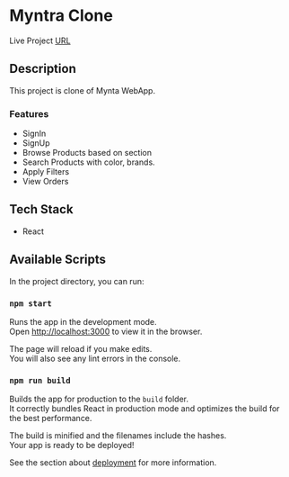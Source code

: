 # Myntra Clone

Live Project [URL](https://spiffy-pika-0c6aac.netlify.app/shop/men)


## Description

This project is clone of Mynta WebApp.

### Features

- SignIn
- SignUp
- Browse Products based on section
- Search Products with color, brands.
- Apply Filters
- View Orders

## Tech Stack

- React

## Available Scripts

In the project directory, you can run:

### `npm start`

Runs the app in the development mode.\
Open [http://localhost:3000](http://localhost:3000) to view it in the browser.

The page will reload if you make edits.\
You will also see any lint errors in the console.

### `npm run build`

Builds the app for production to the `build` folder.\
It correctly bundles React in production mode and optimizes the build for the best performance.

The build is minified and the filenames include the hashes.\
Your app is ready to be deployed!

See the section about [deployment](https://facebook.github.io/create-react-app/docs/deployment) for more information.
